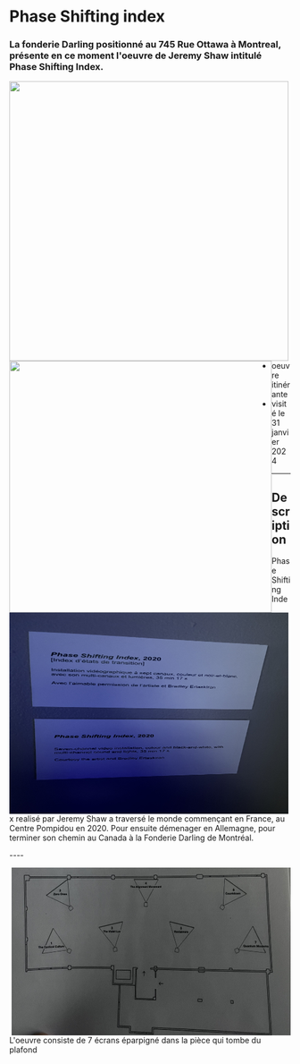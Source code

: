 # Phase Shifting index
### La fonderie Darling positionné au 745 Rue Ottawa à Montreal, présente en ce moment l'oeuvre de Jeremy Shaw intitulé Phase Shifting Index.

<img align="left" width="500" height="500" src="media/pamphlet_oeuvre.JPG">
<img align="left" width="470" height="450" src="media/entree_fonderie.JPG">  

 - oeuvre itinérante
 - visité le 31 janvier 2024
 

----
## Description
<p align="left"> <img align="left" width="500" height="360" src="media/cartel.JPG">
Phase Shifting Index realisé par Jeremy Shaw a traversé le monde commençant en France, au Centre Pompidou en 2020. Pour ensuite démenager en Allemagne, pour terminer son chemin au Canada à la Fonderie Darling de Montréal.
</p>
----
<p>
  <img align="right" width="500" height="300" src="media/plan_oeuvre.JPG">
 L'oeuvre consiste de 7 écrans éparpigné dans la pièce qui tombe du plafond
</p>
